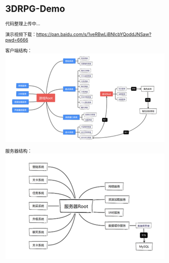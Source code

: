 # 3DRPG-Demo
代码整理上传中...

演示视频下载：https://pan.baidu.com/s/1veRBwLjBNlcbYQoddJNSaw?pwd=6666 

客户端结构：
![image](https://github.com/JohnsonEvens/3DRPG-Demo/blob/main/demo%20img/%E5%AE%A2%E6%88%B7%E7%AB%AF%E6%9E%B6%E6%9E%84.png)

服务器结构：
![image](https://github.com/JohnsonEvens/3DRPG-Demo/blob/main/demo%20img/%E6%9C%8D%E5%8A%A1%E5%99%A8%E6%9E%B6%E6%9E%84.png)
